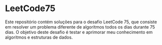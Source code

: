 # LeetCode75
Este repositório contém soluções para o desafio LeetCode 75, que consiste em resolver um problema diferente de algoritmos todos os dias durante 75 dias. O objetivo deste desafio é testar e aprimorar meu conhecimento em algoritmos e estruturas de dados.
